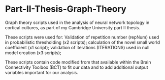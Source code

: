 # Part-II-Thesis-Graph-Theory
Graph theory scripts used in the analysis of neural network topology in cortical cultures, as part of my Cambridge University part II thesis.  

These scripts were used for:
  Validation of repetition number (repNum) used in probabilistic thresholding (x2 scripts);
  calculation of the novel small world coefficient (x1 script);
  validation of iterations (ITERATIONS) used in null model creation (x3 scripts);
  
These scripts contain code modified from that available within the Brain Connectivity Toolbox (BCT) to fit our data and to add additional output 
variables important for our analysis. 
